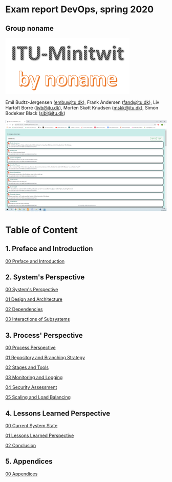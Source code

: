 # Exam report DevOps, spring 2020
## Group noname

![group logo](images/group_logo_large.png)

Emil Budtz-Jørgensen (embu@itu.dk), 
Frank Andersen (fand@itu.dk), 
Liv Hartoft Borre (livb@itu.dk), 
Morten Skøtt Knudsen (mskk@itu.dk), 
Simon Bodekær Black (sibl@itu.dk) 

![Noname Minitwit](images/sc_minitwit_1.png)

# Table of Content
## 1. Preface and Introduction
[00 Preface and Introduction](chapters/100_preface_and_introduction.md)

## 2. System's Perspective
[00 System's Perspective](chapters/200_systems_perspective.md)

[01 Design and Architecture](chapters/201_design_and_architecture.md)

[02 Dependencies](chapters/202_dependencies.md)

[03 Interactions of Subsystems](chapters/203_interactions_of_subsystems.md)

## 3. Process' Perspective

[00 Process Perspective](chapters/300_dev_process_and_tools.md)

[01 Repository and Branching Strategy](chapters/301_repo_and_branch_strategy.md)

[02 Stages and Tools](chapters/302_ci_dc_chain_tools.md)

[03 Monitoring and Logging](chapters/303_monitoring_and_logging.md)

[04 Security Assessment](chapters/304_sec_assessment.md)

[05 Scaling and Load Balancing](chapters/305_scaling_and_load_balancing.md)

## 4. Lessons Learned Perspective

[00 Current System State](chapters/400_current_system_state.md)

[01 Lessons Learned Perspective](chapters/401_lessons_learned_perspective.md)

[02 Conclusion](chapters/402_conclusion.md)

## 5. Appendices

[00 Appendices](chapters/500_appendices.md)
